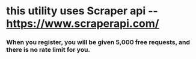 
# this utility uses Scraper api -- https://www.scraperapi.com/
### When you register, you will be given 5,000 free requests, and there is no rate limit for you.
